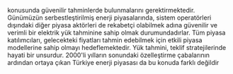 
konusunda güvenilir tahminlerde bulunmalarını gerektirmektedir. Günümüzün serbestleştirilmiş enerji piyasalarında, sistem operatörleri dışındaki diğer piyasa aktörleri de rekabetçi olabilmek adına güvenilir ve verimli bir elektrik yük tahminine sahip olmak durumundadırlar. Tüm piyasa katılımcıları, gelecekteki fiyatları tahmin edebilmek için etkili piyasa modellerine sahip olmayı hedeflemektedir. Yük tahmini, teklif stratejilerinde hayati bir unsurdur. 2000'li yılların sonundaki özelleştirme çabalarının ardından ortaya çıkan Türkiye enerji piyasası da bu konuda farklı değildir
